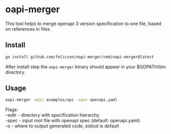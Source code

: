 # oapi-merger

This tool helps to merge openapi 3 version specification to one file, based on references in files.

## Install
```bash
go install github.com/felicson/oapi-merger/cmd/oapi-merger@latest
```
After install step the `oapi-merger` binary should appear in your $GOPATH/bin directory.

## Usage
```bash
oapi-merger -wdir examples/api -spec openapi.yaml
```

Flags:  
    -wdir - directory with specification hierarchy  
    -spec - input root file with openapi spec (default: openapi.yaml)  
    -o    - where to output generated code, stdout is default